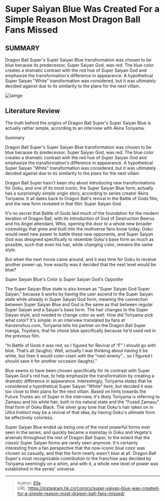 # Super Saiyan Blue Was Created For a Simple Reason Most Dragon Ball Fans Missed


## SUMMARY 



  Dragon Ball Super&#39;s Super Saiyan Blue transformation was chosen to be blue because its predecessor, Super Saiyan God, was red.   The blue color creates a dramatic contrast with the red hue of Super Saiyan God and emphasize the transformation&#39;s difference in appearance.   A hypothetical Super Saiyan &#34;White&#34; transformation was considered, but it was ultimately decided against due to its similarity to the plans for the next villain.  

![iamge]()

## Literature Review

The truth behind the origins of Dragon Ball Super&#39;s Super Saiyan Blue is actually rather simple, according to an interview with Akira Toriyama.


Summary

  Dragon Ball Super&#39;s Super Saiyan Blue transformation was chosen to be blue because its predecessor, Super Saiyan God, was red.   The blue color creates a dramatic contrast with the red hue of Super Saiyan God and emphasize the transformation&#39;s difference in appearance.   A hypothetical Super Saiyan &#34;White&#34; transformation was considered, but it was ultimately decided against due to its similarity to the plans for the next villain.  





Dragon Ball Super hasn&#39;t been shy about introducing new transformations for Goku, and one of its most iconic, the Super Saiyan Blue form, actually has a surprisingly simple origin story, according to series creator Akira Toriyama. It all dates back to Dragon Ball&#39;s revival in the Battle of Gods film, and the new form revealed in that film: Super Saiyan God.




It&#39;s no secret that Battle of Gods laid much of the foundation for the modern iteration of Dragon Ball, with its introduction of God of Destruction Beerus and his Angel attendant, Whis, opening the door to a whole new broader cosmology that grew and built into the multiverse fans know today. Goku would need new power to battle these new opponents, and Super Saiyan God was designed specifically to resemble Goku&#39;s base form as much as possible, such that even his hair, while changing color, remains the same style.

          

But when the next movie came around, and it was time for Goku to receive another power-up, how exactly was it decided that the next level would be blue?


 Super Saiyan Blue&#39;s Color is Super Saiyan God&#39;s Opposite 
          




The Super Saiyan Blue state is also known as &#34;Super Saiyan God Super Saiyan,&#34; because it works by having the user ascend to the Super Saiyan state while already in Super Saiyan God form, meaning the connection between Super Saiyan Blue and God is the same as that between regular Super Saiyan and a Saiyan&#39;s base form. The hair changes to the Super Saiyan style, and needed to change color as well. How did Toriyama pick what color? It&#39;s simple: in an interview translated by fans at Kanzenshuu.com, Toriyama tells his partner on the Dragon Ball Super manga, Toyotaro, that he chose blue specifically because he&#39;d used red in the previous film.


&#34;In Battle of Gods it was red, so I figured for Revival of “F” I should go with blue. That’s all (laughs). Well, actually I was thinking about having it be white, but then it would color-clash with the “next enemy”… so I figured I should save it for another occasion (laughs).&#34;





Blue seems to have been chosen specifically for its contrast with Super Saiyan God&#39;s red hue, to help emphasize the transformation by creating a dramatic difference in appearance. Interestingly, Toriyama states that he considered a hypothetical Super Saiyan &#34;White&#34; here, but decided it was too close to their plans for the next villain. Based on hints towards the Future Trunks arc of Super in the interview, it&#39;s likely Toriyama is referring to Zamasu and his white hair, both in his natural state and the &#34;Fused Zamasu&#34; final form of Goku Black. The silver gray tone that Goku&#39;s hair takes on in Ultra Instinct may be a revival of that idea, by having Goku&#39;s ultimate form be effectively colorless.

Super Saiyan Blue ended up being one of the most powerful forms ever seen in the series, and quickly became a mainstay in Goku and Vegeta&#39;s arsenals throughout the rest of Dragon Ball Super, to the extent that the classic Super Saiyan forms are rarely seen anymore. It&#39;s certainly interesting from a fan perspective that the now-iconic blue color was chosen so casually, and that the form nearly wasn&#39;t blue at all. Dragon Ball Super&#39;s most recognizable contribution to the franchise was decided by Toriyama seemingly on a whim, and with it, a whole new level of power was established in the series&#39; universe.






---

> Author: [Ella](https://instagram.hk.cn/)  
> URL: https://instagram.hk.cn/comics/super-saiyan-blue-was-created-for-a-simple-reason-most-dragon-ball-fans-missed/  

